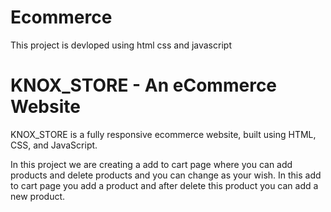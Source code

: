 # Ecommerce
This project is devloped using html css and javascript
<h1>KNOX_STORE - An eCommerce Website</h1>
KNOX_STORE is a fully responsive ecommerce website, built using HTML, CSS, and JavaScript.


In this project we are creating a add to cart page where you can add products and delete products and you can change as your wish.
In this add to cart page you add a product and after delete this product you can add a new product.

